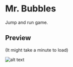 # Mr. Bubbles
Jump and run game.

## Preview
(It might take a minute to load)

![alt text](https://media.giphy.com/media/lkPCobdUJOPAyeo883/giphy.gif)
